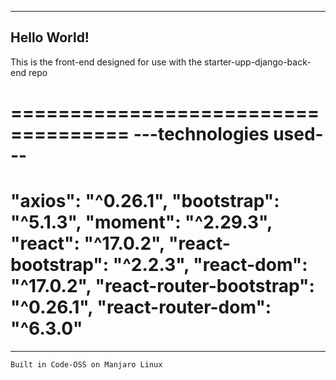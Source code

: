 ------------------------------------
**Hello World!**
------------------------------------
This is the front-end designed for use with the starter-upp-django-back-end repo

====================================
---technologies used---
====================================
"axios": "^0.26.1",
"bootstrap": "^5.1.3",
"moment": "^2.29.3",
"react": "^17.0.2",
"react-bootstrap": "^2.2.3",
"react-dom": "^17.0.2",
"react-router-bootstrap": "^0.26.1",
"react-router-dom": "^6.3.0"
====================================
************************************
~~~~~~~~~~~~~~~~~~~~~~~~~~~~~~~~~~~~
Built in Code-OSS on Manjaro Linux
~~~~~~~~~~~~~~~~~~~~~~~~~~~~~~~~~~~~